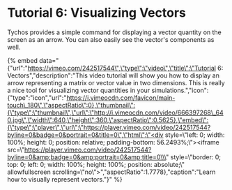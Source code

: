 # Tutorial 6: Visualizing Vectors

Tychos provides a simple command for displaying a vector quantity on the screen as an arrow. You can also easily see the vector's components as well.

{% embed data="{\"url\":\"https://vimeo.com/242517544\",\"type\":\"video\",\"title\":\"Tutorial 6: Vectors\",\"description\":\"This video tutorial will show you how to display an arrow representing a matrix or vector value in two dimensions. This is really a nice tool for visualizing vector quantities in your simulations.\",\"icon\":{\"type\":\"icon\",\"url\":\"https://i.vimeocdn.com/favicon/main-touch\_180\",\"aspectRatio\":0},\"thumbnail\":{\"type\":\"thumbnail\",\"url\":\"http://i.vimeocdn.com/video/666397268\_640.jpg\",\"width\":640,\"height\":360,\"aspectRatio\":0.5625},\"embed\":{\"type\":\"player\",\"url\":\"https://player.vimeo.com/video/242517544?byline=0&badge=0&portrait=0&title=0\",\"html\":\"<div style=\\\"left: 0; width: 100%; height: 0; position: relative; padding-bottom: 56.2493%;\\\"><iframe src=\\\"https://player.vimeo.com/video/242517544?byline=0&amp;badge=0&amp;portrait=0&amp;title=0\\\" style=\\\"border: 0; top: 0; left: 0; width: 100%; height: 100%; position: absolute;\\\" allowfullscreen scrolling=\\\"no\\\"></iframe></div>\",\"aspectRatio\":1.7778},\"caption\":\"Learn how to visually represent vectors.\"}" %}



